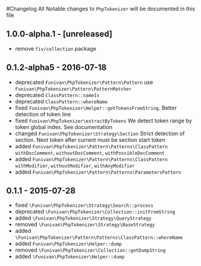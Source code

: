 #Changelog
All Notable changes to `PhpTokenizer` will be documented in this file

## 1.0.0-alpha.1 - [unreleased] 
 - remove `fiv/collection` package
 
## 0.1.2-alpha5 - 2016-07-18
 - deprecated `Funivan\PhpTokenizer\Pattern\Pattern` use `Funivan\PhpTokenizer\Pattern\PatternMatcher`
 - deprecated `ClassPattern::nameIs`
 - deprecated `ClassPattern::whereName`
 - fixed  `Funivan\PhpTokenizer\Helper::getTokensFromString`. Better detection of token line
 - fixed `Funivan\PhpTokenizer\extractByTokens` We detect token range by token global index. See documentation
 - changed `Funivan\PhpTokenizer\Strategy\Section` Strict detection of section. Next token after current must be section start token 
 - added `Funivan\PhpTokenizer\Pattern\Patterns\ClassPattern` `withDocComment`, `withoutDocComment`, `withPossibleDocComment`
 - added `Funivan\PhpTokenizer\Pattern\Patterns\ClassPattern` `withModifier`, `withoutModifier`, `withAnyModifier`
 - added `Funivan\PhpTokenizer\Pattern\Patterns\ParametersPattern`

## 0.1.1 - 2015-07-28
  - fixed `\Funivan\PhpTokenizer\Strategy\Search::process`
  - deprecated `\Funivan\PhpTokenizer\Collection::initFromString`
  - added `\Funivan\PhpTokenizer\Strategy\QueryStrategy` 
  - removed `\Funivan\PhpTokenizer\Strategy\BaseStrategy` 
  - added `\Funivan\PhpTokenizer\Pattern\Patterns\ClassPattern::whereName` 
  - added `Funivan\PhpTokenizer\Helper::dump`
  - removed `\Funivan\PhpTokenizer\Collection::getDumpString` 
  - added `\Funivan\PhpTokenizer\Helper::dump`